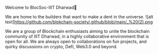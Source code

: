 Welcome to BlocSoc-IIIT Dharwad👋

We are home to the builders that want to make a dent in the universe.
![alt text]https://github.com/blokchain-society/.github/blob/main/_%20(2).png

We are a group of Blockchain enthusiasts aiming to unite the blockchain community of IIIT Dharwad, in a highly collaborative environment that is open for all. We are always open to collaborations on fun projects, and quirky discussions on crypto, Defi, Web3.0 and beyond.
